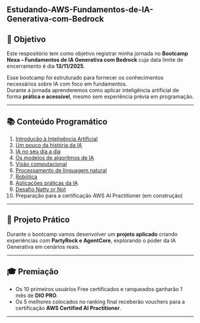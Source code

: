 ## Estudando-AWS-Fundamentos-de-IA-Generativa-com-Bedrock

## 🎯 Objetivo

Este respositório tem como objetivo registrar minha jornada no **Bootcamp Nexa – Fundamentos de IA Generativa com Bedrock** cuja data limite de encerramento é dia **13/11/2025**.  

Esse bootcamp foi estruturado para fornecer os conhecimentos necessários sobre IA com foco em fundamentos.  
Durante a jornada aprenderemos como aplicar inteligência artificial de forma **prática e acessível**, mesmo sem experiência prévia em programação.  

---

## 📚 Conteúdo Programático

1. [Introdução à Inteligência Artificial](1.%20Introdu%C3%A7%C3%A3o%20%C3%A0%20Intelig%C3%AAncia%20Artificial.md)  
2. [Um pouco da história da IA](2.%20Um%20pouco%20da%20hist%C3%B3ria%20da%20IA.md)  
3. [IA no seu dia a dia](3.%20IA%20no%20seu%20dia%20a%20dia.md)  
4. [Os modelos de algoritmos de IA](4.%20Os%20modelos%20de%20algoritmos%20de%20IA.md)  
5. [Visão computacional](5.%20Vis%C3%A3o%20computacional.md)  
6. [Processamento de linguagem natural](6.%20Processamento%20de%20linguagem%20natural.md)  
7. [Robótica](7.%20Rob%C3%B3tica.md)  
8. [Aplicações práticas da IA](8.%20Aplica%C3%A7%C3%B5es%20pr%C3%A1ticas%20da%20IA.md)  
9. [Desafio Natty or Not](9.%20Desafio%20Natty%20or%20not.md)  
10. Preparação para a certificação AWS AI Practitioner (em construção)  

---

## 📌 Projeto Prático

Durante o bootcamp vamos desenvolver um **projeto aplicado** criando experiências com **PartyRock e AgentCore**, explorando o poder da IA Generativa em cenários reais.  

---

## 🎓 Premiação

- Os 10 primeiros usuários Free certificados e ranqueados ganharão 1 mês de **DIO PRO**.  
- Os 5 melhores colocados no ranking final receberão vouchers para a certificação **AWS Certified AI Practitioner**.

---

